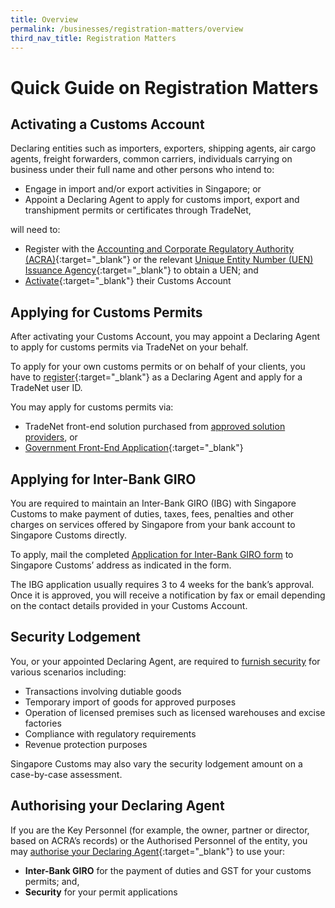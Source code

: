 ```yaml
---
title: Overview
permalink: /businesses/registration-matters/overview
third_nav_title: Registration Matters
---
```


# Quick Guide on Registration Matters

## Activating a Customs Account

Declaring entities such as importers, exporters, shipping agents, air cargo agents, freight forwarders, common carriers, individuals carrying on business under their full name and other persons who intend to:

-   Engage in import and/or export activities in Singapore; or
-   Appoint a Declaring Agent to apply for customs import, export and transhipment permits or certificates through TradeNet,

will need to:

-   Register with the  [Accounting and Corporate Regulatory Authority (ACRA)](http://www.acra.gov.sg/){:target="_blank"}   or the relevant  [Unique Entity Number (UEN) Issuance Agency](http://www.uen.gov.sg/){:target="_blank"}   to obtain a UEN; and
-   [Activate](https://www.tradenet.gov.sg/TN41EFORM/tds/sp/splogin.do?action=init_acct){:target="_blank"} their Customs Account

## Applying for Customs Permits

After activating your Customs Account, you may appoint a Declaring Agent to apply for customs permits via TradeNet on your behalf.

To apply for your own customs permits or on behalf of your clients, you have to  [register](https://www.tradenet.gov.sg/TN41EFORM/tds/sp/splogin.do?action=init_acct){:target="_blank"} as a Declaring Agent and apply for a TradeNet user ID.

You may apply for customs permits via:

-   TradeNet front-end solution purchased from  [approved solution providers](//about-us/national-single-window/overview/tradenet-solution-providers), or
-   [Government Front-End Application](https://www.tradenet.gov.sg/tradenet/login.portal){:target="_blank"} 

## Applying for Inter-Bank GIRO

You are required to maintain an Inter-Bank GIRO (IBG) with Singapore Customs to make payment of duties, taxes, fees, penalties and other charges on services offered by Singapore from your bank account to Singapore Customs directly.

To apply, mail the completed  [Application for Inter-Bank GIRO form](/eservices/customs-forms-and-service-links) to Singapore Customs’ address as indicated in the form.

The IBG application usually requires 3 to 4 weeks for the bank’s approval. Once it is approved, you will receive a notification by fax or email depending on the contact details provided in your Customs Account.

## Security Lodgement

You, or your appointed Declaring Agent, are required to  [furnish security](/businesses/security-lodgement)  for various scenarios including:

-   Transactions involving dutiable goods
-   Temporary import of goods for approved purposes
-   Operation of licensed premises such as licensed warehouses and excise factories
-   Compliance with regulatory requirements
-   Revenue protection purposes

Singapore Customs may also vary the security lodgement amount on a case-by-case assessment.

## Authorising your Declaring Agent

If you are the Key Personnel (for example, the owner, partner or director, based on ACRA’s records) or the Authorised Personnel of the entity, you may  [authorise your Declaring Agent](https://www.tradenet.gov.sg/TN41EFORM/tdsui/authdeclaringagent/addanddelete.do?doAction=INITIALIZE&APPLICATION_ID=TXWP){:target="_blank"}   to use your:

-   **Inter-Bank GIRO** for the payment of duties and GST for your customs permits; and,
-   **Security** for your permit applications
